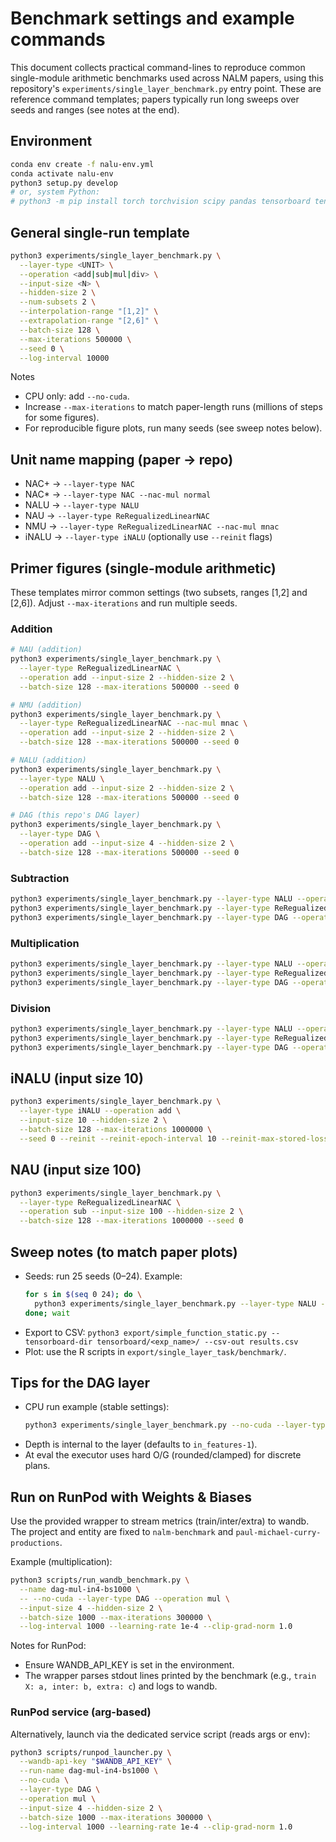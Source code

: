 # Benchmark settings and example commands

This document collects practical command-lines to reproduce common single-module arithmetic benchmarks used across NALM papers, using this repository's `experiments/single_layer_benchmark.py` entry point. These are reference command templates; papers typically run long sweeps over seeds and ranges (see notes at the end).

## Environment

```bash
conda env create -f nalu-env.yml
conda activate nalu-env
python3 setup.py develop
# or, system Python:
# python3 -m pip install torch torchvision scipy pandas tensorboard tensorboardX tensorflow-macos
```

## General single-run template

```bash
python3 experiments/single_layer_benchmark.py \
  --layer-type <UNIT> \
  --operation <add|sub|mul|div> \
  --input-size <N> \
  --hidden-size 2 \
  --num-subsets 2 \
  --interpolation-range "[1,2]" \
  --extrapolation-range "[2,6]" \
  --batch-size 128 \
  --max-iterations 500000 \
  --seed 0 \
  --log-interval 10000
```

Notes
- CPU only: add `--no-cuda`.
- Increase `--max-iterations` to match paper-length runs (millions of steps for some figures).
- For reproducible figure plots, run many seeds (see sweep notes below).

## Unit name mapping (paper → repo)

- NAC+ → `--layer-type NAC`
- NAC* → `--layer-type NAC --nac-mul normal`
- NALU → `--layer-type NALU`
- NAU → `--layer-type ReRegualizedLinearNAC`
- NMU → `--layer-type ReRegualizedLinearNAC --nac-mul mnac`
- iNALU → `--layer-type iNALU` (optionally use `--reinit` flags)

## Primer figures (single-module arithmetic)

These templates mirror common settings (two subsets, ranges [1,2] and [2,6]). Adjust `--max-iterations` and run multiple seeds.

### Addition
```bash
# NAU (addition)
python3 experiments/single_layer_benchmark.py \
  --layer-type ReRegualizedLinearNAC \
  --operation add --input-size 2 --hidden-size 2 \
  --batch-size 128 --max-iterations 500000 --seed 0

# NMU (addition)
python3 experiments/single_layer_benchmark.py \
  --layer-type ReRegualizedLinearNAC --nac-mul mnac \
  --operation add --input-size 2 --hidden-size 2 \
  --batch-size 128 --max-iterations 500000 --seed 0

# NALU (addition)
python3 experiments/single_layer_benchmark.py \
  --layer-type NALU \
  --operation add --input-size 2 --hidden-size 2 \
  --batch-size 128 --max-iterations 500000 --seed 0

# DAG (this repo's DAG layer)
python3 experiments/single_layer_benchmark.py \
  --layer-type DAG \
  --operation add --input-size 4 --hidden-size 2 \
  --batch-size 128 --max-iterations 500000 --seed 0
```

### Subtraction
```bash
python3 experiments/single_layer_benchmark.py --layer-type NALU --operation sub --input-size 2 --hidden-size 2 --batch-size 128 --max-iterations 500000 --seed 0
python3 experiments/single_layer_benchmark.py --layer-type ReRegualizedLinearNAC --operation sub --input-size 2 --hidden-size 2 --batch-size 128 --max-iterations 500000 --seed 0
python3 experiments/single_layer_benchmark.py --layer-type DAG --operation sub --input-size 4 --hidden-size 2 --batch-size 128 --max-iterations 500000 --seed 0
```

### Multiplication
```bash
python3 experiments/single_layer_benchmark.py --layer-type NALU --operation mul --input-size 2 --hidden-size 2 --batch-size 128 --max-iterations 500000 --seed 0
python3 experiments/single_layer_benchmark.py --layer-type ReRegualizedLinearNAC --nac-mul mnac --operation mul --input-size 2 --hidden-size 2 --batch-size 128 --max-iterations 500000 --seed 0
python3 experiments/single_layer_benchmark.py --layer-type DAG --operation mul --input-size 4 --hidden-size 2 --batch-size 128 --max-iterations 500000 --seed 0
```

### Division
```bash
python3 experiments/single_layer_benchmark.py --layer-type NALU --operation div --input-size 2 --hidden-size 2 --batch-size 128 --max-iterations 500000 --seed 0
python3 experiments/single_layer_benchmark.py --layer-type ReRegualizedLinearNAC --operation div --input-size 2 --hidden-size 2 --batch-size 128 --max-iterations 500000 --seed 0
python3 experiments/single_layer_benchmark.py --layer-type DAG --operation div --input-size 4 --hidden-size 2 --batch-size 128 --max-iterations 500000 --seed 0
```

## iNALU (input size 10)

```bash
python3 experiments/single_layer_benchmark.py \
  --layer-type iNALU --operation add \
  --input-size 10 --hidden-size 2 \
  --batch-size 128 --max-iterations 1000000 \
  --seed 0 --reinit --reinit-epoch-interval 10 --reinit-max-stored-losses 5000 --reinit-loss-thr 1.0
```

## NAU (input size 100)

```bash
python3 experiments/single_layer_benchmark.py \
  --layer-type ReRegualizedLinearNAC \
  --operation sub --input-size 100 --hidden-size 2 \
  --batch-size 128 --max-iterations 1000000 --seed 0
```

## Sweep notes (to match paper plots)

- Seeds: run 25 seeds (0–24). Example:
  ```bash
  for s in $(seq 0 24); do \
    python3 experiments/single_layer_benchmark.py --layer-type NALU --operation add --input-size 2 --hidden-size 2 --batch-size 128 --max-iterations 500000 --seed $s &
  done; wait
  ```
- Export to CSV: `python3 export/simple_function_static.py --tensorboard-dir tensorboard/<exp_name>/ --csv-out results.csv`
- Plot: use the R scripts in `export/single_layer_task/benchmark/`.

## Tips for the DAG layer

- CPU run example (stable settings):
  ```bash
  python3 experiments/single_layer_benchmark.py --no-cuda --layer-type DAG --operation add --input-size 4 --hidden-size 2 --batch-size 64 --max-iterations 300000 --learning-rate 1e-4 --clip-grad-norm 1.0
  ```
- Depth is internal to the layer (defaults to `in_features-1`).
- At eval the executor uses hard O/G (rounded/clamped) for discrete plans.

## Run on RunPod with Weights & Biases

Use the provided wrapper to stream metrics (train/inter/extra) to wandb. The project and entity are fixed to `nalm-benchmark` and `paul-michael-curry-productions`.

Example (multiplication):

```bash
python3 scripts/run_wandb_benchmark.py \
  --name dag-mul-in4-bs1000 \
  -- --no-cuda --layer-type DAG --operation mul \
  --input-size 4 --hidden-size 2 \
  --batch-size 1000 --max-iterations 300000 \
  --log-interval 1000 --learning-rate 1e-4 --clip-grad-norm 1.0
```

Notes for RunPod:
- Ensure WANDB_API_KEY is set in the environment.
- The wrapper parses stdout lines printed by the benchmark (e.g., `train X: a, inter: b, extra: c`) and logs to wandb.

### RunPod service (arg-based)

Alternatively, launch via the dedicated service script (reads args or env):

```bash
python3 scripts/runpod_launcher.py \
  --wandb-api-key "$WANDB_API_KEY" \
  --run-name dag-mul-in4-bs1000 \
  --no-cuda \
  --layer-type DAG \
  --operation mul \
  --input-size 4 --hidden-size 2 \
  --batch-size 1000 --max-iterations 300000 \
  --log-interval 1000 --learning-rate 1e-4 --clip-grad-norm 1.0
```


